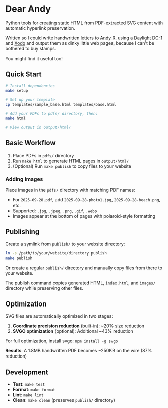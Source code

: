 # Dear Andy

Python tools for creating static HTML from PDF-extracted SVG content with automatic hyperlink preservation.

Written so I could write handwritten letters to [Andy R.](https://misterandyriley.com/)
using a [Daylight DC-1](https://daylightcomputer.com/) and [Xodo](https://xodo.com/) and output
them as dinky little web pages, because I can't be bothered to buy stamps.

You might find it useful too!

## Quick Start

```bash
# Install dependencies
make setup

# Set up your template
cp templates/sample_base.html templates/base.html

# Add your PDFs to pdfs/ directory, then:
make html

# View output in output/html/
```

## Basic Workflow

1. Place PDFs in `pdfs/` directory
2. Run `make html` to generate HTML pages in `output/html/`
3. (Optional) Run `make publish` to copy files to your website

### Adding Images

Place images in the `pdfs/` directory with matching PDF names:
- For `2025-09-28.pdf`, add `2025-09-28-photo1.jpg`, `2025-09-28-beach.png`, etc.
- Supported: `.jpg`, `.jpeg`, `.png`, `.gif`, `.webp`
- Images appear at the bottom of pages with polaroid-style formatting

## Publishing

Create a symlink from `publish/` to your website directory:

```bash
ln -s /path/to/your/website/directory publish
make publish
```

Or create a regular `publish/` directory and manually copy files from there to your website.

The publish command copies generated HTML, `index.html`, and `images/` directory while preserving other files.

## Optimization

SVG files are automatically optimized in two stages:

1. **Coordinate precision reduction** (built-in): ~20% size reduction
2. **SVGO optimization** (optional): Additional ~43% reduction

For full optimization, install svgo: `npm install -g svgo`

**Results**: A 1.8MB handwritten PDF becomes ~250KB on the wire (87% reduction)

## Development

- **Test**: `make test`
- **Format**: `make format`
- **Lint**: `make lint`
- **Clean**: `make clean` (preserves `publish/` directory)
